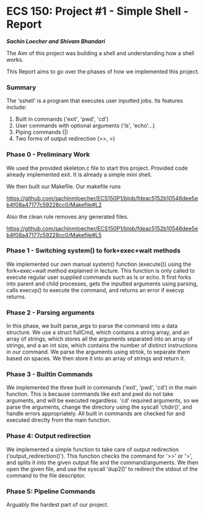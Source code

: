# ECS 150: Project #1 - Simple Shell - Report

___Sachin Loecher and Shivam Bhandari___

The Aim of this project was building a shell and understanding how a shell works.

This Report aims to go over the phases of how we implemented this project.

### Summary
The 'sshell' is a program that executes user inputted jobs. Its features include:
1. Built in commands ('exit', 'pwd', 'cd')
2. User commands with optional arguments ('ls', 'echo'...)
3. Piping commands (|)
4. Two forms of output redirection (>>, >)

### Phase 0 - Preliminary Work

We used the provided skeleton.c file to start this project. Provided code already implemented exit. It is already a simple mini shell.

We then built our Makefile. Our makefile runs

https://github.com/sachinmloecher/ECS150P1/blob/fdeac5152b10548dee5eb4f08a47177c59228cc0/Makefile#L2

Also the clean rule removes any generated files.

https://github.com/sachinmloecher/ECS150P1/blob/fdeac5152b10548dee5eb4f08a47177c59228cc0/Makefile#L5

### Phase 1 - Switching system() to fork+exec+wait methods

We implemented our own manual system() function (execute()) using the fork+exec+wait method explained in lecture. This function is only called to execute regular user supplied commands such as ls or echo. It first forks into parent and child processes, gets the inputted arguments using parsing, calls execvp() to execute the command, and returns an error if execvp returns.

### Phase 2 - Parsing arguments

In this phase, we built parse_args to parse the command into a data structure. We use a struct fullCmd, which contains a string array, and an array of strings, which stores all the arguments separated into an array of strings, and a an int size, which contains the number of distinct instructions in our command. We parse the arguments using strtok, to separate them based on spaces. We then store it into an array of strings and return it.

### Phase 3 - Builtin Commands

We implemented the three built in commands ('exit', 'pwd', 'cd') in the main function. This is because commands like exit and pwd do not take arguments, and will be executed regardless. 'cd' required arguments, so we parse the arguments, change the directory using the syscall 'chdir()', and handle errors appropriately. All built in commands are checked for and executed directly from the main function.

### Phase 4: Output redirection

We implemented a simple function to take care of output redirection ('output_redirection()'). This function checks the command for '>>' or '>', and splits it into the given output file and the command/arguments. We then open the given file, and use the syscall 'dup2()' to redirect the stdout of the command to the file descriptor.

### Phase 5: Pipeline Commands

Arguably the hardest part of our project. 
